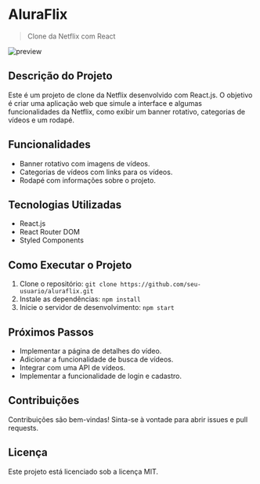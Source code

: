 # AluraFlix

> Clone da Netflix com React

![preview](./public/preview.png)

## Descrição do Projeto

Este é um projeto de clone da Netflix desenvolvido com React.js. O objetivo é criar uma aplicação web que simule a interface e algumas funcionalidades da Netflix, como exibir um banner rotativo, categorias de vídeos e um rodapé.

## Funcionalidades

* Banner rotativo com imagens de vídeos.
* Categorias de vídeos com links para os vídeos.
* Rodapé com informações sobre o projeto.

## Tecnologias Utilizadas

* React.js
* React Router DOM
* Styled Components

## Como Executar o Projeto

1. Clone o repositório: `git clone https://github.com/seu-usuario/aluraflix.git`
2. Instale as dependências: `npm install`
3. Inicie o servidor de desenvolvimento: `npm start`

## Próximos Passos

* Implementar a página de detalhes do vídeo.
* Adicionar a funcionalidade de busca de vídeos.
* Integrar com uma API de vídeos.
* Implementar a funcionalidade de login e cadastro.

## Contribuições

Contribuições são bem-vindas! Sinta-se à vontade para abrir issues e pull requests.

## Licença

Este projeto está licenciado sob a licença MIT.